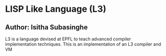 # LISP Like Language (L3)
## Author: Isitha Subasinghe

L3 is a language devised at EPFL to teach advanced compiler implementation techniques. 
This is an implementation of an L3 compiler and VM



